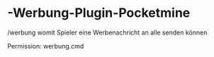 # -Werbung-Plugin-Pocketmine
/werbung womit Spieler eine Werbenachricht an alle senden können


Permission: werbung.cmd
